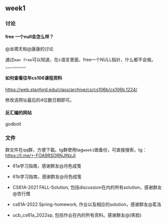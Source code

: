 ## week1

### 讨论

#### free 一个null会怎么样？

@龙啸天和@康康的讨论

通过`man free`可以知道，在c语言里面，free一个NULL指针，什么都不会做。

<img src="https://gitee.com/umecjf/figures/raw/master/image-20220514184314457.png" alt="image-20220514184314457" style="zoom:33%;" />

#### 如何查看往年cs106课程资料

https://web.stanford.edu/class/archive/cs/cs106b/cs106b.1224/

修改该网址最后的4位数日期即可。

#### 反汇编的网站

godbolt

### 文件

群文件在qq群，方便下载。tg群使用tag`week1`做备份，可直接搜索，tg：https://t.me/+-FOA9RSORNJlNzJl

- 61a学习指南，感谢群友@月色成笺

- 61b学习指南，感谢群友@月色成笺
- CS61A-2021 FALL-Solution, 包括discussion在内的所有solution，感谢群友@苦行僧
- cs61A-2022 Spring-homework, 作业以及相应的solution，感谢群友@茗洛
- ucb_cs61a_2022sp, 包括作业在内的所有资料。感谢群友@(笑脸)